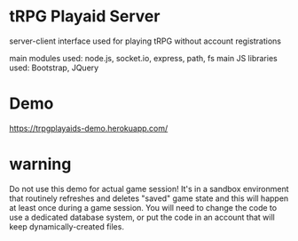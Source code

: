 # tRPG Playaid Server
server-client interface used for playing tRPG without account registrations

main modules used: node.js, socket.io, express, path, fs
main JS libraries used: Bootstrap, JQuery

# Demo
https://trpgplayaids-demo.herokuapp.com/

# warning
Do not use this demo for actual game session! It's in a sandbox environment that routinely refreshes and deletes "saved" game state and this will happen at least once during a game session. You will need to change the code to use a dedicated database system, or put the code in an account that will keep dynamically-created files.
